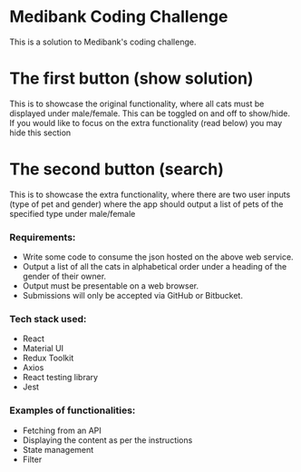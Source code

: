 # Medibank Coding Challenge

This is a solution to Medibank's coding challenge.

# The first button (show solution)

This is to showcase the original functionality, where all cats must be displayed under male/female. This can be toggled on and off to show/hide. If you would like to focus on the extra functionality (read below) you may hide this section

# The second button (search)

This is to showcase the extra functionality, where there are two user inputs (type of pet and gender) where the app should output a list of pets of the specified type under male/female

### Requirements:

- Write some code to consume the json hosted on the above web service.
- Output a list of all the cats in alphabetical order under a heading of the gender of their owner.
- Output must be presentable on a web browser.
- Submissions will only be accepted via GitHub or Bitbucket.


### Tech stack used:

- React
- Material UI
- Redux Toolkit
- Axios
- React testing library
- Jest

### Examples of functionalities:

- Fetching from an API
- Displaying the content as per the instructions
- State management 
- Filter
